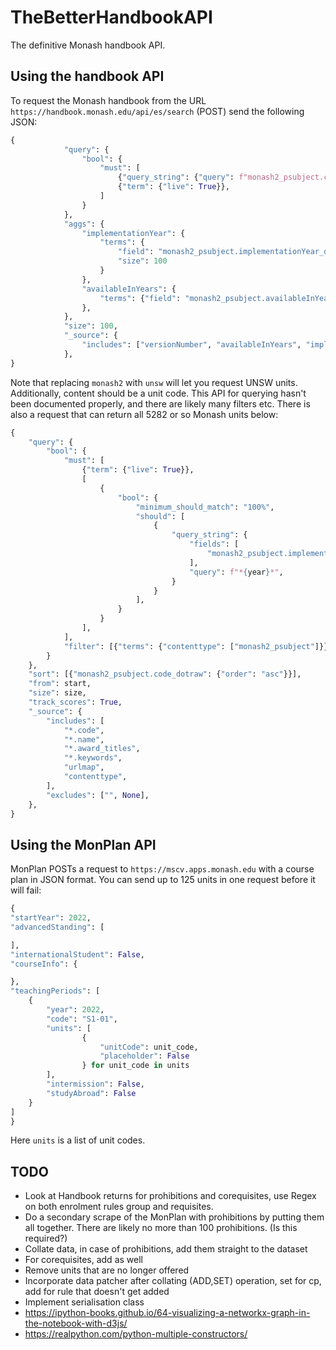 # TheBetterHandbookAPI

The definitive Monash handbook API.

## Using the handbook API

To request the Monash handbook from the URL `https://handbook.monash.edu/api/es/search` (POST) send the following JSON:

```py
{
            "query": {
                "bool": {
                    "must": [
                        {"query_string": {"query": f"monash2_psubject.code: {content}"}},
                        {"term": {"live": True}},
                    ]
                }
            },
            "aggs": {
                "implementationYear": {
                    "terms": {
                        "field": "monash2_psubject.implementationYear_dotraw",
                        "size": 100
                    }
                },
                "availableInYears": {
                    "terms": {"field": "monash2_psubject.availableInYears_dotraw", "size": 100}
                },
            },
            "size": 100,
            "_source": {
                "includes": ["versionNumber", "availableInYears", "implementationYear"]
            },
}
```

Note that replacing `monash2` with `unsw` will let you request UNSW units. Additionally, content should be a unit code. This API for querying hasn't been documented properly, and there are likely many filters etc. There is also a request that can return all 5282 or so Monash units below:

```python
{
    "query": {
        "bool": {
            "must": [
                {"term": {"live": True}},
                [
                    {
                        "bool": {
                            "minimum_should_match": "100%",
                            "should": [
                                {
                                    "query_string": {
                                        "fields": [
                                            "monash2_psubject.implementationYear"
                                        ],
                                        "query": f"*{year}*",
                                    }
                                }
                            ],
                        }
                    }
                ],
            ],
            "filter": [{"terms": {"contenttype": ["monash2_psubject"]}}],
        }
    },
    "sort": [{"monash2_psubject.code_dotraw": {"order": "asc"}}],
    "from": start,
    "size": size,
    "track_scores": True,
    "_source": {
        "includes": [
            "*.code",
            "*.name",
            "*.award_titles",
            "*.keywords",
            "urlmap",
            "contenttype",
        ],
        "excludes": ["", None],
    },
}
```

## Using the MonPlan API

MonPlan POSTs a request to `https://mscv.apps.monash.edu` with a course plan in JSON format. You can send up to 125 units in one request before it will fail:

```py
{
"startYear": 2022,
"advancedStanding": [

],
"internationalStudent": False,
"courseInfo": {

},
"teachingPeriods": [
    {
        "year": 2022,
        "code": "S1-01",
        "units": [
                {
                    "unitCode": unit_code,
                    "placeholder": False
                } for unit_code in units
        ],
        "intermission": False,
        "studyAbroad": False
    }
]
}
```

Here `units` is a list of unit codes.

## TODO

- Look at Handbook returns for prohibitions and corequisites, use Regex on both enrolment rules group and requisites.
- Do a secondary scrape of the MonPlan with prohibitions by putting them all together. There are likely no more than 100 prohibitions. (Is this required?)
- Collate data, in case of prohibitions, add them straight to the dataset
- For corequisites, add as well
- Remove units that are no longer offered
- Incorporate data patcher after collating (ADD,SET) operation, set for cp, add for rule that doesn't get added
- Implement serialisation class
- https://ipython-books.github.io/64-visualizing-a-networkx-graph-in-the-notebook-with-d3js/ 
- https://realpython.com/python-multiple-constructors/